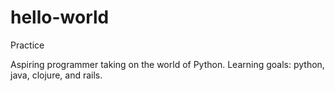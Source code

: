 # hello-world
Practice

Aspiring programmer taking on the world of Python.  Learning goals: python, java, clojure, and rails.  
